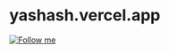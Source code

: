 # yashash.vercel.app

[![Follow me](https://img.shields.io/github/followers/yashash-pugalia?label=follow%20me&style=social)](https://github.com/yashash-pugalia)
